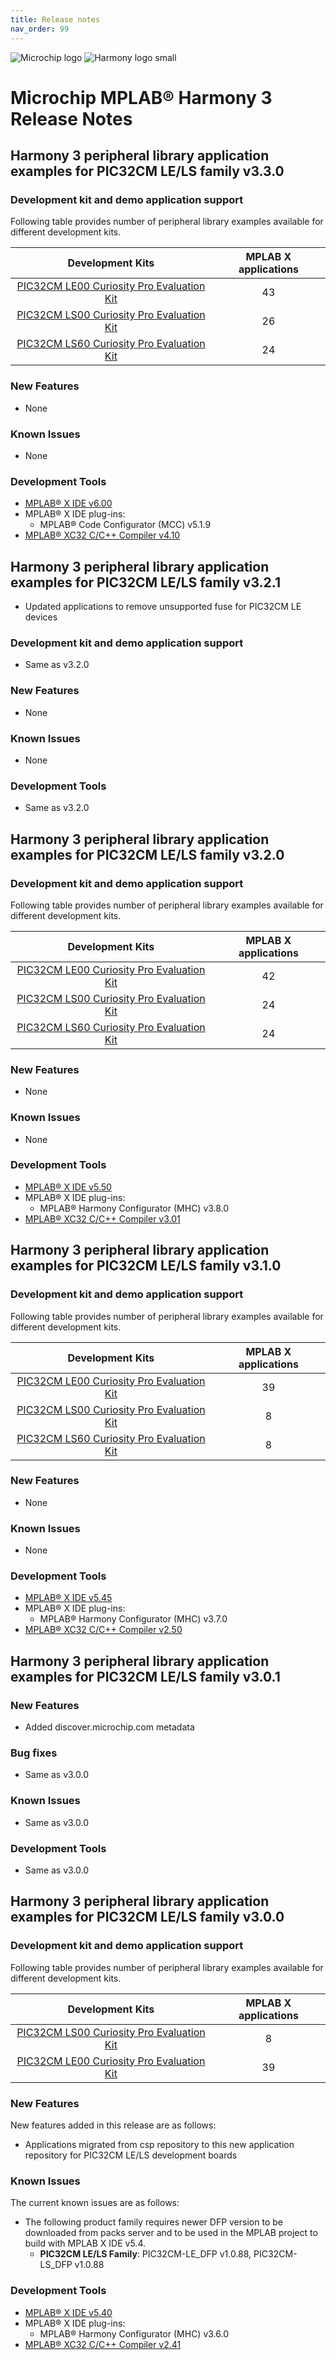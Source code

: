 ```yaml
---
title: Release notes
nav_order: 99
---
```


![Microchip logo](https://raw.githubusercontent.com/wiki/Microchip-MPLAB-Harmony/Microchip-MPLAB-Harmony.github.io/images/microchip_logo.png)
![Harmony logo small](https://raw.githubusercontent.com/wiki/Microchip-MPLAB-Harmony/Microchip-MPLAB-Harmony.github.io/images/microchip_mplab_harmony_logo_small.png)

# Microchip MPLAB® Harmony 3 Release Notes

## Harmony 3 peripheral library application examples for PIC32CM LE/LS family  v3.3.0

### Development kit and demo application support

Following table provides number of peripheral library examples available for different development kits.

| Development Kits  | MPLAB X applications |
|:-----------------:|:-------------------:|
| [PIC32CM LE00 Curiosity Pro Evaluation Kit](https://www.microchip.com/developmenttools/ProductDetails/) | 43 |
| [PIC32CM LS00 Curiosity Pro Evaluation Kit](https://www.microchip.com/developmenttools/ProductDetails/) | 26 |
| [PIC32CM LS60 Curiosity Pro Evaluation Kit](https://www.microchip.com/developmenttools/ProductDetails/) | 24 |

### New Features

- None

### Known Issues

- None

### Development Tools

- [MPLAB® X IDE v6.00](https://www.microchip.com/mplab/mplab-x-ide)
- MPLAB® X IDE plug-ins:
  - MPLAB® Code Configurator (MCC) v5.1.9
- [MPLAB® XC32 C/C++ Compiler v4.10](https://www.microchip.com/mplab/compilers)

## Harmony 3 peripheral library application examples for PIC32CM LE/LS family  v3.2.1

- Updated applications to remove unsupported fuse for PIC32CM LE devices

### Development kit and demo application support

- Same as v3.2.0

### New Features

- None

### Known Issues

- None

### Development Tools

- Same as v3.2.0

## Harmony 3 peripheral library application examples for PIC32CM LE/LS family  v3.2.0

### Development kit and demo application support

Following table provides number of peripheral library examples available for different development kits.

| Development Kits  | MPLAB X applications |
|:-----------------:|:-------------------:|
| [PIC32CM LE00 Curiosity Pro Evaluation Kit](https://www.microchip.com/developmenttools/ProductDetails/) | 42 |
| [PIC32CM LS00 Curiosity Pro Evaluation Kit](https://www.microchip.com/developmenttools/ProductDetails/) | 24 |
| [PIC32CM LS60 Curiosity Pro Evaluation Kit](https://www.microchip.com/developmenttools/ProductDetails/) | 24 |

### New Features

- None

### Known Issues

- None

### Development Tools

- [MPLAB® X IDE v5.50](https://www.microchip.com/mplab/mplab-x-ide)
- MPLAB® X IDE plug-ins:
  - MPLAB® Harmony Configurator (MHC) v3.8.0
- [MPLAB® XC32 C/C++ Compiler v3.01](https://www.microchip.com/mplab/compilers)

## Harmony 3 peripheral library application examples for PIC32CM LE/LS family  v3.1.0

### Development kit and demo application support

Following table provides number of peripheral library examples available for different development kits.

| Development Kits  | MPLAB X applications |
|:-----------------:|:-------------------:|
| [PIC32CM LE00 Curiosity Pro Evaluation Kit]()  | 39 |
| [PIC32CM LS00 Curiosity Pro Evaluation Kit]()  | 8 |
| [PIC32CM LS60 Curiosity Pro Evaluation Kit]() | 8 |

### New Features

- None

### Known Issues

- None

### Development Tools

- [MPLAB® X IDE v5.45](https://www.microchip.com/mplab/mplab-x-ide)
- MPLAB® X IDE plug-ins:
  - MPLAB® Harmony Configurator (MHC) v3.7.0
- [MPLAB® XC32 C/C++ Compiler v2.50](https://www.microchip.com/mplab/compilers)

## Harmony 3 peripheral library application examples for PIC32CM LE/LS family  v3.0.1

### New Features
- Added discover.microchip.com metadata

### Bug fixes
- Same as v3.0.0

### Known Issues
- Same as v3.0.0

### Development Tools
- Same as v3.0.0


## Harmony 3 peripheral library application examples for PIC32CM LE/LS family  v3.0.0

### Development kit and demo application support

Following table provides number of peripheral library examples available for different development kits.

| Development Kits  | MPLAB X applications |
|:-----------------:|:-------------------:|
| [PIC32CM LS00 Curiosity Pro Evaluation Kit]()  | 8 |
| [PIC32CM LE00 Curiosity Pro Evaluation Kit]()  | 39 |

### New Features

New features added in this release are as follows:

- Applications migrated from csp repository to this new application repository for PIC32CM LE/LS development boards


### Known Issues

The current known issues are as follows:

- The following product family requires newer DFP version to be downloaded from packs server and to be used in the MPLAB project to build with MPLAB X IDE v5.4.
  - **PIC32CM LE/LS Family**: PIC32CM-LE_DFP v1.0.88, PIC32CM-LS_DFP v1.0.88

### Development Tools

- [MPLAB® X IDE v5.40](https://www.microchip.com/mplab/mplab-x-ide)
- MPLAB® X IDE plug-ins:
  - MPLAB® Harmony Configurator (MHC) v3.6.0
- [MPLAB® XC32 C/C++ Compiler v2.41](https://www.microchip.com/mplab/compilers)

